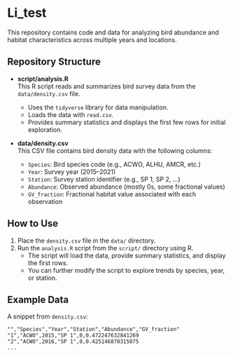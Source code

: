 # Li_test

This repository contains code and data for analyzing bird abundance and habitat characteristics across multiple years and locations.

## Repository Structure

- **script/analysis.R**  
  This R script reads and summarizes bird survey data from the `data/density.csv` file.  
  - Uses the `tidyverse` library for data manipulation.
  - Loads the data with `read.csv`.
  - Provides summary statistics and displays the first few rows for initial exploration.

- **data/density.csv**  
  This CSV file contains bird density data with the following columns:
  - `Species`: Bird species code (e.g., ACWO, ALHU, AMCR, etc.)
  - `Year`: Survey year (2015–2021)
  - `Station`: Survey station identifier (e.g., SP 1, SP 2, ...)
  - `Abundance`: Observed abundance (mostly 0s, some fractional values)
  - `GV_fraction`: Fractional habitat value associated with each observation

## How to Use

1. Place the `density.csv` file in the `data/` directory.
2. Run the `analysis.R` script from the `script/` directory using R.
   - The script will load the data, provide summary statistics, and display the first rows.
   - You can further modify the script to explore trends by species, year, or station.

## Example Data

A snippet from `density.csv`:

```
"","Species","Year","Station","Abundance","GV_fraction"
"1","ACWO",2015,"SP 1",0,0.472247632841269
"2","ACWO",2016,"SP 1",0,0.425146870315075
... 
```
